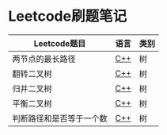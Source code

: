 # Leetcode刷题笔记
Leetcode题目 | 语言 | 类别
-|-|-
两节点的最长路径| [C++](https://github.com/happyhk/Leetcode/blob/master/Leetcode(c%2B%2B)/Diameter%20of%20Binary%20Tree%20(Easy).md)|树
翻转二叉树 | [C++](https://github.com/happyhk/Leetcode/blob/master/Leetcode(c%2B%2B)/Invert%20Binary%20Tree.md)|树
归并二叉树 | [C++](https://github.com/happyhk/Leetcode/blob/master/Leetcode(c%2B%2B)/Merge%20Two%20Binary%20Trees.md)|树
平衡二叉树 | [C++](https://github.com/happyhk/Leetcode/blob/master/Leetcode(c%2B%2B)/Balanced%20Binary%20Trees.md)|树
判断路径和是否等于一个数 | [C++](https://github.com/happyhk/Leetcode/blob/master/Leetcode(c%2B%2B)/Path%20Sum.md)|树

